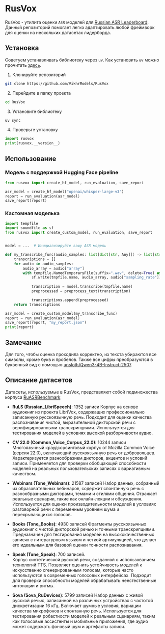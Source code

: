 
# RusVox

RusVox - утилита оценки `ASR` моделей для [Russian ASR Leaderboard](https://huggingface.co/spaces/Vikhrmodels/Russian_ASR_Leaderboard). Данный репозиторий помогает легко адаптировать любой фреймворк для оценки на нескольких датасетах лидерборда.

## Установка

Советуем устанавливать библиотеку через `uv`. Как установить `uv` можно прочитать [здесь](https://docs.astral.sh/uv/getting-started/installation/).

1. Клонируйте репозиторий

```bash
git clone https://github.com/VikhrModels/RusVox
```

2. Перейдите в папку проекта

```bash
cd RusVox
```

3. Установите библиотеку

```bash
uv sync
```

4. Проверьте установку

```python
import rusvox
print(rusvox.__version__)
```

## Использование 

### Модель с поддержкой Hugging Face pipeline

```python
from rusvox import create_hf_model, run_evaluation, save_report

asr_model = create_hf_model("openai/whisper-large-v3")
report = run_evaluation(asr_model)
save_report(report)
```

### Кастомная моделька

```python
import tempfile
import soundfile as sf
from rusvox import create_custom_model, run_evaluation, save_report


model = ...  # Инициализируйте вашу ASR модель

def my_transcribe_func(audio_samples: list[dict[str, Any]]) -> list[str]:
    transcriptions = []
    for audio in audio_samples:
        audio_array = audio["array"]
        with tempfile.NamedTemporaryFile(suffix=".wav", delete=True) as tmpfile:
            sf.write(tmpfile.name, audio_array, audio["sampling_rate"])
            
            transcription = model.transcribe(tmpfile.name)
            preprocessed = preprocess_text(transcription)

            transcriptions.append(preprocessed)
    return transcriptions

asr_model = create_custom_model(my_transcribe_func)
report = run_evaluation(asr_model)
save_report(report, "my_report.json")
print(report)
```

## Замечание

Для того, чтобы оценка проходила корректно, из текста убираются все символы, кроме букв и пробелов. Также все цифры преобразуются в буквенный вид с помощью [unsloth/Qwen3-4B-Instruct-2507](https://huggingface.co/unsloth/Qwen3-4B-Instruct-2507).

## Описание датасетов

Датасеты, используемые в RusVox, представляют собой подмножества корпуса [RuASRBenchmark](https://huggingface.co/datasets/Vikhrmodels/RuASRBenchmark)

- **RuLS (Russian_LibriSpeech)**: 1352 записи
  Корпус на основе аудиокниг из проекта LibriVox, содержащих профессионально записанную русскоязычную речь. Подходит для оценки качества распознавания чистой, выразительной дикторской речи с верифицированными транскрипциями. Используется для тестирования моделей в условиях высокой разборчивости аудио.

- **CV 22.0 (Common_Voice_Corpus_22.0)**: 10244 записи  
  Многоязычный краудсорсинговый корпус от Mozilla Common Voice (версия 22.0), включающий русскоязычную речь от добровольцев. Характеризуется разнообразием дикторов, акцентов и условий записи. Применяется для проверки обобщающей способности моделей на реальных пользовательских записях с вариативным качеством.

- **Webinars (Tone_Webinars)**: 21587 записей
  Набор данных, собранный из образовательных вебинаров, содержит спонтанную речь с разнообразными дикторами, темами и стилями общения. Отражает реальные сценарии, такие как онлайн-лекции и обсуждения. Используется для оценки производительности моделей в условиях разговорной речи с переменным уровнем шума и перекрывающихся голосов.

- **Books (Tone_Books)**: 4930 записей
  Фрагменты русскоязычных аудиокниг с чистой дикторской речью и точными транскрипциями. Предназначен для тестирования моделей на высококачественных записях с литературным языком и четкой артикуляцией, что делает его идеальным для базовой оценки точности распознавания.

- **Speak (Tone_Speak)**: 700 записей.  
  Корпус синтетической русской речи, созданной с использованием технологий TTS. Позволяет оценить устойчивость моделей к искусственно сгенерированным голосам, которые часто используются в современных голосовых интерфейсах. Подходит для проверки способности моделей обрабатывать неестественные интонации и ритмы.

- **Sova (Sova_RuDevices)**: 5799 записей
  Набор данных с живой русской речью, записанной на различных устройствах с частотой дискретизации 16 кГц. Включает шумные условия, вариации качества микрофонов и спонтанную речь. Используется для тестирования робастности моделей к реальным сценариям, таким как голосовые ассистенты и мобильные приложения, где аудио может содержать фоновый шум и артефакты записи.
